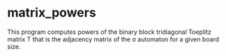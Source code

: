 # matrix_powers
This program computes powers of the binary block tridiagonal Toeplitz matrix T that is the adjacency matrix of the σ automaton for a given board size.
